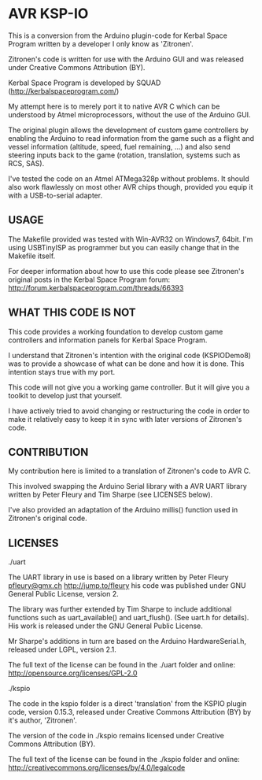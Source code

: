 # AVR KSP-IO
This is a conversion from the Arduino plugin-code for Kerbal Space Program 
written by a developer I only know as 'Zitronen'. 

Zitronen's code is written for use with the Arduino GUI and was released under
Creative Commons Attribution (BY).

Kerbal Space Program is developed by SQUAD (http://kerbalspaceprogram.com/)

My attempt here is to merely port it to native AVR C which can be understood
by Atmel microprocessors, without the use of the Arduino GUI. 

The original plugin allows the development of custom game controllers by 
enabling the Arduino to read information from the game such as a flight and 
vessel information (altitude, speed, fuel remaining, ...) and also send 
steering inputs back to the game (rotation, translation, systems such as RCS, 
SAS).

I've tested the code on an Atmel ATMega328p without problems. It should also
work flawlessly on most other AVR chips though, provided you equip it with a
USB-to-serial adapter.

## USAGE
The Makefile provided was tested with Win-AVR32 on Windows7, 64bit. I'm using
USBTinyISP as programmer but you can easily change that in the Makefile itself.

For deeper information about how to use this code please see Zitronen's 
original posts in the Kerbal Space Program forum:
    http://forum.kerbalspaceprogram.com/threads/66393
	
## WHAT THIS CODE IS NOT
This code provides a working foundation to develop custom game controllers and
information panels for Kerbal Space Program. 

I understand that Zitronen's intention with the original code (KSPIODemo8) was
to provide a showcase of what can be done and how it is done. This intention
stays true with my port.

This code will not give you a working game controller. But it will give you a 
toolkit to develop just that yourself.

I have actively tried to avoid changing or restructuring the code in order to
make it relatively easy to keep it in sync with later versions of Zitronen's 
code. 

## CONTRIBUTION
My contribution here is limited to a translation of Zitronen's code to AVR C. 

This involved swapping the Arduino Serial library with a AVR UART library 
written by Peter Fleury and Tim Sharpe (see LICENSES below).

I've also provided an adaptation of the Arduino millis() function used in 
Zitronen's original code.

## LICENSES
./uart

The UART library in use is based on a library written by Peter Fleury 
    <pfleury@gmx.ch>   http://jump.to/fleury
    his code was published under GNU General Public License, version 2.

The library was further extended by Tim Sharpe to include additional functions 
    such as uart_available() and uart_flush(). (See uart.h for details).
    His work is released under the GNU General Public License.

Mr Sharpe's additions in turn are based on the Arduino HardwareSerial.h,
    released under LGPL, version 2.1.
	
The full text of the license can be found in the ./uart folder and online:
    http://opensource.org/licenses/GPL-2.0
	
./kspio

The code in the kspio folder is a direct 'translation' from the KSPIO 
plugin code, version 0.15.3, released under Creative Commons Attribution (BY)
by it's author, 'Zitronen'.

The version of the code in ./kspio remains licensed under Creative Commons
Attribution (BY).

The full text of the license can be found in the ./kspio folder and online:
    http://creativecommons.org/licenses/by/4.0/legalcode
	